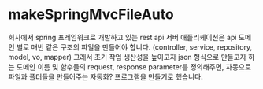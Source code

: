 # makeSpringMvcFileAuto
회사에서 spring 프레임워크로 개발하고 있는 rest api 서버 애플리케이션은 api 도메인 별로 매번 같은 구조의 파일을 만들어야 합니다.   (controller, service, repository, model, vo, mapper) 그래서 초기 작업 생산성을 높이고자 json 형식으로 만들고자 하는 도메인 이름 및 함수들의 request, response parameter를 정의해주면, 자동으로 파일과 폴더들을 만들어주는 자동화? 프로그램을 만들기로 했습니다.
